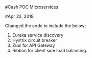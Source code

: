 #Cash POC Microservices

#Apr 22, 2018

Changed the code to include the below;
 
1.	Eureka service discovery
2.	Hystrix circuit breaker
3.	Zuul for API Gateway
4.	Ribbon for client side load balancing.

